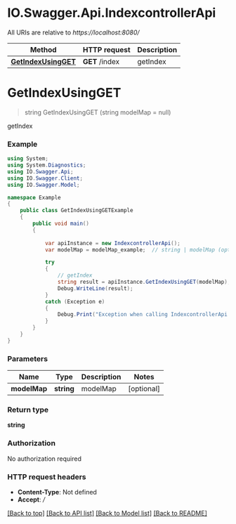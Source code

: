 # IO.Swagger.Api.IndexcontrollerApi

All URIs are relative to *https://localhost:8080/*

Method | HTTP request | Description
------------- | ------------- | -------------
[**GetIndexUsingGET**](IndexcontrollerApi.md#getindexusingget) | **GET** /index | getIndex


<a name="getindexusingget"></a>
# **GetIndexUsingGET**
> string GetIndexUsingGET (string modelMap = null)

getIndex

### Example
```csharp
using System;
using System.Diagnostics;
using IO.Swagger.Api;
using IO.Swagger.Client;
using IO.Swagger.Model;

namespace Example
{
    public class GetIndexUsingGETExample
    {
        public void main()
        {
            
            var apiInstance = new IndexcontrollerApi();
            var modelMap = modelMap_example;  // string | modelMap (optional) 

            try
            {
                // getIndex
                string result = apiInstance.GetIndexUsingGET(modelMap);
                Debug.WriteLine(result);
            }
            catch (Exception e)
            {
                Debug.Print("Exception when calling IndexcontrollerApi.GetIndexUsingGET: " + e.Message );
            }
        }
    }
}
```

### Parameters

Name | Type | Description  | Notes
------------- | ------------- | ------------- | -------------
 **modelMap** | **string**| modelMap | [optional] 

### Return type

**string**

### Authorization

No authorization required

### HTTP request headers

 - **Content-Type**: Not defined
 - **Accept**: *_/_*

[[Back to top]](#) [[Back to API list]](../README.md#documentation-for-api-endpoints) [[Back to Model list]](../README.md#documentation-for-models) [[Back to README]](../README.md)

